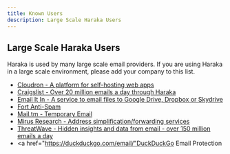 ```yaml
---
title: Known Users
description: Large Scale Haraka Users
---
```


## Large Scale Haraka Users

Haraka is used by many large scale email providers. If you are using Haraka in a large scale environment, please add your company to this list.

* <a href="https://cloudron.io">Cloudron - A platform for self-hosting web apps</a>
* <a href="http://www.craigslist.org/about/thanks">Craigslist - Over 20 million emails a day through Haraka</a>
* <a href="https://www.emailitin.com/">Email It In - A service to email files to Google Drive, Dropbox or Skydrive</a>
* <a href="http://www.fortantispam.com/">Fort Anti-Spam</a>
* <a href="http://mail.tm">Mail.tm - Temporary Email</a>
* <a href="http://mirusresearch.com/">Mirus Research - Address simplification/forwarding services</a>
* <a href="https://threatwave.com/">ThreatWave - Hidden insights and data from email - over 150 million emails a day</a>
* <a href="https://duckduckgo.com/email/"DuckDuckGo Email Protection</a>
